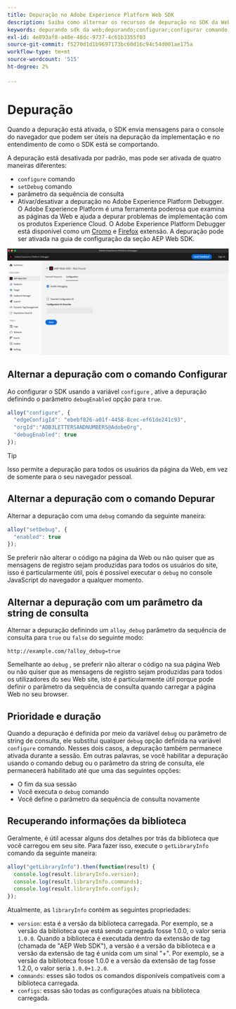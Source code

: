 ```yaml
---
title: Depuração no Adobe Experience Platform Web SDK
description: Saiba como alternar os recursos de depuração no SDK da Web do Experience Platform.
keywords: depurando sdk da web;depurando;configurar;configurar comando;depurar comando;edgeConfigId;setDebug;debugEnabled;debug;
exl-id: 4e893af8-a48e-48dc-9737-4c61b3355f03
source-git-commit: f5270d1d1b9697173bc60d16c94c54d001ae175a
workflow-type: tm+mt
source-wordcount: '515'
ht-degree: 2%

---
```


# Depuração

Quando a depuração está ativada, o SDK envia mensagens para o console do navegador que podem ser úteis na depuração da implementação e no entendimento de como o SDK está se comportando.

A depuração está desativada por padrão, mas pode ser ativada de quatro maneiras diferentes:

* `configure` comando
* `setDebug` comando
* parâmetro da sequência de consulta
* Ativar/desativar a depuração no Adobe Experience Platform Debugger. O Adobe Experience Platform é uma ferramenta poderosa que examina as páginas da Web e ajuda a depurar problemas de implementação com os produtos Experience Cloud. O Adobe Experience Platform Debugger está disponível como um [Cromo](https://chrome.google.com/webstore/detail/adobe-experience-platform/bfnnokhpnncpkdmbokanobigaccjkpob) e [Firefox](https://addons.mozilla.org/pt-BR/firefox/addon/adobe-experience-platform-dbg/) extensão. A depuração pode ser ativada na guia de configuração da seção AEP Web SDK.

![](../assets/enable-debugging.png)

## Alternar a depuração com o comando Configurar

Ao configurar o SDK usando a variável `configure` , ative a depuração definindo o parâmetro `debugEnabled` opção para `true`.

```javascript
alloy("configure", {
  "edgeConfigId": "ebebf826-a01f-4458-8cec-ef61de241c93",
  "orgId":"ADB3LETTERSANDNUMBERS@AdobeOrg",
  "debugEnabled": true
});
```

>[!TIP]
>
>Isso permite a depuração para todos os usuários da página da Web, em vez de somente para o seu navegador pessoal.

## Alternar a depuração com o comando Depurar

Alternar a depuração com uma `debug` comando da seguinte maneira:

```javascript
alloy("setDebug", {
  "enabled": true
});
```

Se preferir não alterar o código na página da Web ou não quiser que as mensagens de registro sejam produzidas para todos os usuários do site, isso é particularmente útil, pois é possível executar o `debug` no console JavaScript do navegador a qualquer momento.

## Alternar a depuração com um parâmetro da string de consulta

Alternar a depuração definindo um `alloy_debug` parâmetro da sequência de consulta para `true` ou `false` do seguinte modo:

```HTTP
http://example.com/?alloy_debug=true
```

Semelhante ao `debug` , se preferir não alterar o código na sua página Web ou não quiser que as mensagens de registro sejam produzidas para todos os utilizadores do seu Web site, isto é particularmente útil porque pode definir o parâmetro da sequência de consulta quando carregar a página Web no seu browser.

## Prioridade e duração

Quando a depuração é definida por meio da variável `debug` ou parâmetro de string de consulta, ele substitui qualquer `debug` opção definida na variável `configure` comando. Nesses dois casos, a depuração também permanece ativada durante a sessão. Em outras palavras, se você habilitar a depuração usando o comando debug ou o parâmetro da string de consulta, ele permanecerá habilitado até que uma das seguintes opções:

* O fim da sua sessão
* Você executa o `debug` comando
* Você define o parâmetro da sequência de consulta novamente

## Recuperando informações da biblioteca

Geralmente, é útil acessar alguns dos detalhes por trás da biblioteca que você carregou em seu site. Para fazer isso, execute o `getLibraryInfo` comando da seguinte maneira:

```js
alloy("getLibraryInfo").then(function(result) {
  console.log(result.libraryInfo.version);
  console.log(result.libraryInfo.commands);
  console.log(result.libraryInfo.configs);
});
```

Atualmente, as `libraryInfo` contém as seguintes propriedades:

* `version`: esta é a versão da biblioteca carregada. Por exemplo, se a versão da biblioteca que está sendo carregada fosse 1.0.0, o valor seria `1.0.0`. Quando a biblioteca é executada dentro da extensão de tag (chamada de &quot;AEP Web SDK&quot;), a versão é a versão da biblioteca e a versão da extensão de tag é unida com um sinal &quot;+&quot;. Por exemplo, se a versão da biblioteca fosse 1.0.0 e a versão da extensão de tag fosse 1.2.0, o valor seria `1.0.0+1.2.0`.
* `commands`: esses são todos os comandos disponíveis compatíveis com a biblioteca carregada.
* `configs`: essas são todas as configurações atuais na biblioteca carregada.
